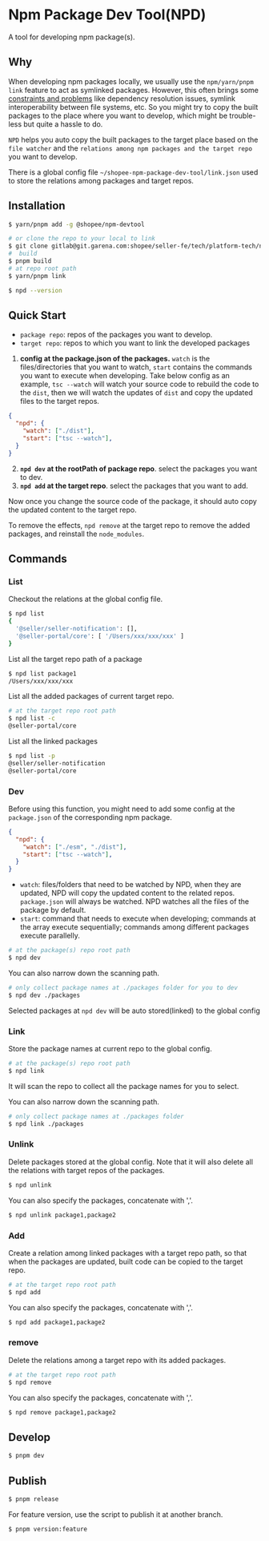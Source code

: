 # Npm Package Dev Tool(NPD)

A tool for developing npm package(s).

## Why

When developing npm packages locally, we usually use the `npm/yarn/pnpm link` feature to act as symlinked packages. However, this often brings some [constraints and problems](https://github.com/yarnpkg/yarn/issues/1761#issuecomment-259706202) like dependency resolution issues, symlink interoperability between file systems, etc. So you might try to copy the built packages to the place where you want to develop, which might be trouble-less but quite a hassle to do.

`NPD` helps you auto copy the built packages to the target place based on the `file watcher` and the `relations among npm packages and the target repo` you want to develop.

There is a global config file `~/shopee-npm-package-dev-tool/link.json` used to store the relations among packages and target repos.

## Installation

```bash
$ yarn/pnpm add -g @shopee/npm-devtool

# or clone the repo to your local to link
$ git clone gitlab@git.garena.com:shopee/seller-fe/tech/platform-tech/npm-package-devtool.git
#  build
$ pnpm build
# at repo root path
$ yarn/pnpm link

$ npd --version
```

## Quick Start

- `package repo`: repos of the packages you want to develop.
- `target repo`: repos to which you want to link the developed packages

1. **config at the package.json of the packages.** `watch` is the files/directories that you want to watch, `start` contains the commands you want to execute when developing. Take below config as an example, `tsc --watch` will watch your source code to rebuild the code to the `dist`, then we will watch the updates of `dist` and copy the updated files to the target repos.
```json
{
  "npd": {
    "watch": ["./dist"],
    "start": ["tsc --watch"],
  }
}
```
2. **`npd dev` at the rootPath of package repo**. select the packages you want to dev.
3. **`npd add` at the target repo**. select the packages that you want to add.

Now once you change the source code of the package, it should auto copy the updated content to the target repo.

To remove the effects, `npd remove` at the target repo to remove the added packages, and reinstall the `node_modules`.

## Commands

### List

Checkout the relations at the global config file.

```bash
$ npd list
{
  '@seller/seller-notification': [],
  '@seller-portal/core': [ '/Users/xxx/xxx/xxx' ]
}
```

List all the target repo path of a package

```bash
$ npd list package1
/Users/xxx/xxx/xxx
```

List all the added packages of current target repo.

```bash
# at the target repo root path
$ npd list -c
@seller-portal/core
```

List all the linked packages

```bash
$ npd list -p
@seller/seller-notification
@seller-portal/core
```

### Dev

Before using this function, you might need to add some config at the `package.json` of the corresponding npm package.

```json
{
  "npd": {
    "watch": ["./esm", "./dist"],
    "start": ["tsc --watch"],
  }
}
```

- `watch`: files/folders that need to be watched by NPD, when they are updated, NPD will copy the updated content to the related repos. `package.json` will always be watched. NPD watches all the files of the package by default.
- `start`: command that needs to execute when developing; commands at the array execute sequentially; commands among different packages execute parallelly. 

```bash
# at the package(s) repo root path
$ npd dev
```

You can also narrow down the scanning path.

```bash
# only collect package names at ./packages folder for you to dev
$ npd dev ./packages
```

Selected packages at `npd dev` will be auto stored(linked) to the global config

### Link

Store the package names at current repo to the global config.

```bash
# at the package(s) repo root path
$ npd link
```

It will scan the repo to collect all the package names for you to select.

You can also narrow down the scanning path.

```bash
# only collect package names at ./packages folder
$ npd link ./packages
```

### Unlink

Delete packages stored at the global config. Note that it will also delete all the relations with target repos of the packages.

```bash
$ npd unlink
```

You can also specify the packages, concatenate with ','.

```bash
$ npd unlink package1,package2
```

### Add

Create a relation among linked packages with a target repo path, so that when the packages are updated, built code can be copied to the target repo.

```bash
# at the target repo root path
$ npd add
```

You can also specify the packages, concatenate with ','.

```bash
$ npd add package1,package2
```

### remove

Delete the relations among a target repo with its added packages.

```bash
# at the target repo root path
$ npd remove
```

You can also specify the packages, concatenate with ','.

```bash
$ npd remove package1,package2
```

## Develop

```bash
$ pnpm dev
```

## Publish

```bash
$ pnpm release
```

For feature version, use the script to publish it at another branch.

```bash
$ pnpm version:feature
```

